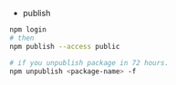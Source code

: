 - publish
```bash
npm login
# then
npm publish --access public

# if you unpublish package in 72 hours.
npm unpublish <package-name> -f
```